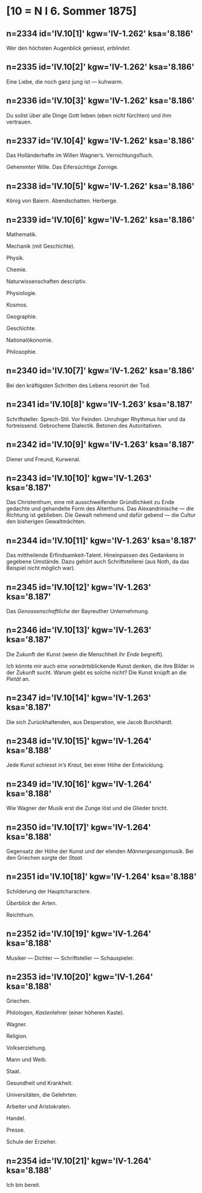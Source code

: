 # [10 = N I 6. Sommer 1875]

## n=2334 id='IV.10[1]' kgw='IV-1.262' ksa='8.186'

Wer den höchsten Augenblick geniesst, *erblindet*.

## n=2335 id='IV.10[2]' kgw='IV-1.262' ksa='8.186'

Eine Liebe, die noch ganz jung ist — kuhwarm.

## n=2336 id='IV.10[3]' kgw='IV-1.262' ksa='8.186'

Du sollst über alle Dinge Gott lieben (eben nicht fürchten) und ihm vertrauen.

## n=2337 id='IV.10[4]' kgw='IV-1.262' ksa='8.186'

Das Holländerhafte im Willen Wagner’s. Vernichtungsfluch.

Gehemmter Wille. Das Eifersüchtige Zornige.

## n=2338 id='IV.10[5]' kgw='IV-1.262' ksa='8.186'

König von Baiern. Abendschatten. Herberge.

## n=2339 id='IV.10[6]' kgw='IV-1.262' ksa='8.186'

Mathematik.

Mechanik (mit Geschichte).

Physik.

Chemie.

Naturwissenschaften descriptiv.

Physiologie.

Kosmos.

Geographie.

Geschichte.

Nationalökonomie.

Philosophie.

## n=2340 id='IV.10[7]' kgw='IV-1.262' ksa='8.186'

Bei den kräftigsten Schritten des Lebens resonirt der Tod.

## n=2341 id='IV.10[8]' kgw='IV-1.263' ksa='8.187'

Schriftsteller. Sprech-Stil. Vor Feinden. Unruhiger Rhythmus hier und da fortreissend. Gebrochene Dialectik. Betonen des Autoritativen.

## n=2342 id='IV.10[9]' kgw='IV-1.263' ksa='8.187'

Diener und Freund, Kurwenal.

## n=2343 id='IV.10[10]' kgw='IV-1.263' ksa='8.187'

Das Christenthum, eine mit ausschweifender Gründlichkeit zu Ende gedachte und gehandelte Form des Alterthums. Das Alexandrinische — die Richtung ist geblieben. Die Gewalt nehmend und dafür gebend — die Cultur den bisherigen Gewaltmächten.

## n=2344 id='IV.10[11]' kgw='IV-1.263' ksa='8.187'

Das mittheilende Erfindsamkeit-Talent. Hineinpassen des Gedankens in gegebene Umstände. Dazu gehört auch Schriftstellerei (aus Noth, da das Beispiel nicht möglich war).

## n=2345 id='IV.10[12]' kgw='IV-1.263' ksa='8.187'

Das *Genossenschaftliche* der Bayreuther Unternehmung.

## n=2346 id='IV.10[13]' kgw='IV-1.263' ksa='8.187'

Die Zukunft der Kunst (wenn die Menschheit ihr *Ende* begreift).

Ich könnte mir auch eine *vorwärts*blickende Kunst denken, die ihre Bilder in der Zukunft sucht. Warum giebt es solche nicht? Die Kunst knüpft an die *Pietät* an.

## n=2347 id='IV.10[14]' kgw='IV-1.263' ksa='8.187'

Die sich Zurückhaltenden, aus Desperation, wie Jacob Burckhardt.

## n=2348 id='IV.10[15]' kgw='IV-1.264' ksa='8.188'

Jede Kunst schiesst *in’s Kraut*, bei einer Höhe der Entwicklung.

## n=2349 id='IV.10[16]' kgw='IV-1.264' ksa='8.188'

Wie Wagner der Musik erst die Zunge löst und die Glieder bricht.

## n=2350 id='IV.10[17]' kgw='IV-1.264' ksa='8.188'

Gegensatz der Höhe der Kunst und der elenden *Männergesangs*musik. Bei den Griechen sorgte der *Staat*.

## n=2351 id='IV.10[18]' kgw='IV-1.264' ksa='8.188'

Schilderung der Hauptcharactere.

*Überblick* der Arten.

Reichthum.

## n=2352 id='IV.10[19]' kgw='IV-1.264' ksa='8.188'

Musiker — Dichter — Schriftsteller — Schauspieler.

## n=2353 id='IV.10[20]' kgw='IV-1.264' ksa='8.188'

Griechen.

Philologen, *Kasten*lehrer (einer höheren Kaste).

Wagner.

Religion.

Volkserziehung.

Mann und Weib.

Staat.

Gesundheit und Krankheit.

Universitäten, die Gelehrten.

Arbeiter und Aristokraten.

Handel.

Presse.

Schule der Erzieher.

## n=2354 id='IV.10[21]' kgw='IV-1.264' ksa='8.188'

Ich bin bereit.
